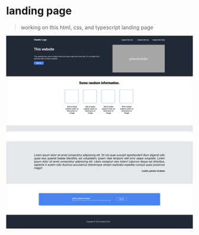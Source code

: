 # landing page
> working on this html, css, and typescript landing page

<div align="center">
<img src="images/screenshot-upper.png">
<img src="images/screenshot-lower.png">
</div>
